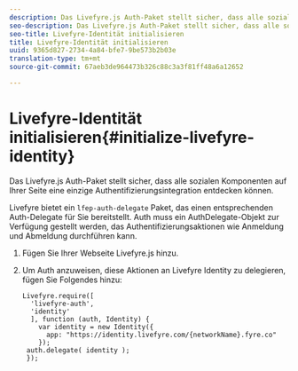 ```yaml
---
description: Das Livefyre.js Auth-Paket stellt sicher, dass alle sozialen Komponenten auf Ihrer Seite eine einzige Authentifizierungsintegration entdecken können.
seo-description: Das Livefyre.js Auth-Paket stellt sicher, dass alle sozialen Komponenten auf Ihrer Seite eine einzige Authentifizierungsintegration entdecken können.
seo-title: Livefyre-Identität initialisieren
title: Livefyre-Identität initialisieren
uuid: 9365d827-2734-4a84-bfe7-9be573b2b03e
translation-type: tm+mt
source-git-commit: 67aeb3de964473b326c88c3a3f81ff48a6a12652

---
```



# Livefyre-Identität initialisieren{#initialize-livefyre-identity}

Das Livefyre.js Auth-Paket stellt sicher, dass alle sozialen Komponenten auf Ihrer Seite eine einzige Authentifizierungsintegration entdecken können.

Livefyre bietet ein `lfep-auth-delegate` Paket, das einen entsprechenden Auth-Delegate für Sie bereitstellt. Auth muss ein AuthDelegate-Objekt zur Verfügung gestellt werden, das Authentifizierungsaktionen wie Anmeldung und Abmeldung durchführen kann.

1. Fügen Sie Ihrer Webseite Livefyre.js hinzu.
1. Um Auth anzuweisen, diese Aktionen an Livefyre Identity zu delegieren, fügen Sie Folgendes hinzu:

   ```
   Livefyre.require([ 
     'livefyre-auth', 
     'identity' 
     ], function (auth, Identity) { 
       var identity = new Identity({ 
         app: "https://identity.livefyre.com/{networkName}.fyre.co" 
       }); 
    auth.delegate( identity ); 
    });
   ```
